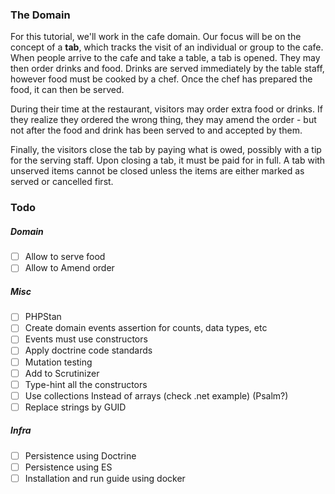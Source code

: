 ### The Domain
For this tutorial, we'll work in the cafe domain. Our focus will be on the concept of a **tab**, which tracks the visit 
of an individual or group to the cafe. When people arrive to the cafe and take a table, a tab is opened. They may then 
order drinks and food. Drinks are served immediately by the table staff, however food must be cooked by a chef. 
Once the chef has prepared the food, it can then be served.

During their time at the restaurant, visitors may order extra food or drinks. 
If they realize they ordered the wrong thing, they may amend the order - but not after the food and drink has been 
served to and accepted by them.

Finally, the visitors close the tab by paying what is owed, possibly with a tip for the serving staff. 
Upon closing a tab, it must be paid for in full. A tab with unserved items cannot be closed unless the items are either 
marked as served or cancelled first.

### Todo
##### Domain
- [ ] Allow to serve food
- [ ] Allow to Amend order
##### Misc
- [ ] PHPStan
- [ ] Create domain events assertion for counts, data types, etc
- [ ] Events must use constructors
- [ ] Apply doctrine code standards
- [ ] Mutation testing
- [ ] Add to Scrutinizer
- [ ] Type-hint all the constructors
- [ ] Use collections Instead of arrays (check .net example) (Psalm?)
- [ ] Replace strings by GUID
##### Infra
- [ ] Persistence using Doctrine
- [ ] Persistence using ES
- [ ] Installation and run guide using docker
